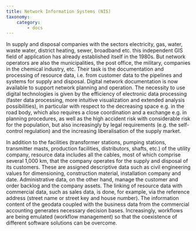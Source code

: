```yaml
---
title: Network Information Systems (NIS)
taxonomy:
    category:
        - docs
---
```

In supply and disposal companies with the sectors electricity, gas, water, waste water, district heating, sewer, broadband etc. this independent GIS field of application has already established itself in the 1980s. But network operators are also the municipalities, the post office, the military, companies in the chemical industry, etc. Their task is the documentation and processing of resource data, i.e. from customer data to the pipelines and systems for supply and disposal. Digital network documentation is now available to support network planning and operation. The necessity to use digital technologies is given by the efficiency of electronic data processing (faster data processing, more intuitive visualization and extended analysis possibilities), in particular with respect to the decreasing space e.g. in the road body, which also requires a close coordination and a exchange e.g. in planning procedures, as well as the high accident risk with considerable risk for the population, but also increasingly by legal requirements (e.g. the self-control regulation) and the increasing liberalisation of the supply market.

In addition to the facilities (transformer stations, pumping stations, transmitter masts, production facilities, distributors, shafts, etc.) of the utility company, resource data includes all the cables, most of which comprise several 1,000 km, that the company operates for the supply and disposal of its customers. These are assigned descriptive data such as civil engineering values for dimensioning, construction material, installation company and date. Administrative data, on the other hand, manage the customer and order backlog and the company assets. The linking of resource data with commercial data, such as sales data, is done, for example, via the reference address (street name or street key and house number). The information content of the geodata coupled with the business data from the commercial accounting generates necessary decision bases. Increasingly, workflows are being emulated (workflow management) so that the coexistence of different software solutions can be overcome.
